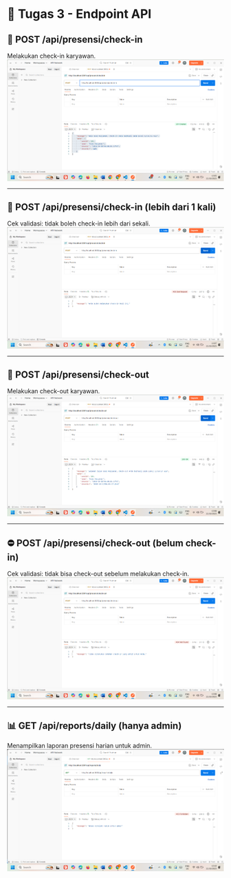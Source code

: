 # 📝 Tugas 3 - Endpoint API

## 👋 POST /api/presensi/check-in
Melakukan check-in karyawan.
![Check-In](./SS/check-in.png)

---

## 🔁 POST /api/presensi/check-in (lebih dari 1 kali)
Cek validasi: tidak boleh check-in lebih dari sekali.
![Check-In Duplicate](./SS/check-in%202%20kali.png)

---

## 👋 POST /api/presensi/check-out
Melakukan check-out karyawan.
![Check-Out](./SS/check-out.png)

---

## ⛔ POST /api/presensi/check-out (belum check-in)
Cek validasi: tidak bisa check-out sebelum melakukan check-in.
![Check-Out Before Check-In](./SS/check-out%20blm%20check-in.png)

---

## 📊 GET /api/reports/daily (hanya admin)
Menampilkan laporan presensi harian untuk admin.
![Reports Daily](./SS/reports%20(hanya%20admin).png)
